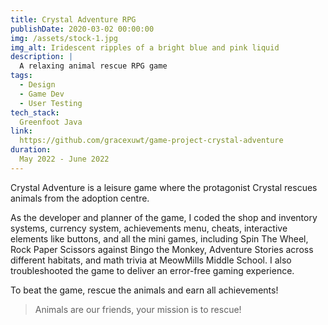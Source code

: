 ```yaml
---
title: Crystal Adventure RPG
publishDate: 2020-03-02 00:00:00
img: /assets/stock-1.jpg
img_alt: Iridescent ripples of a bright blue and pink liquid
description: |
  A relaxing animal rescue RPG game
tags:
  - Design
  - Game Dev
  - User Testing
tech_stack:
  Greenfoot Java
link:
  https://github.com/gracexuwt/game-project-crystal-adventure
duration:
  May 2022 - June 2022
---
```


Crystal Adventure is a leisure game where the protagonist Crystal rescues animals from the adoption centre.

As the developer and planner of the game, I coded the shop and inventory systems, currency system, achievements menu, cheats, interactive elements like buttons, and all the mini games, including Spin The Wheel, Rock Paper Scissors against Bingo the Monkey, Adventure Stories across different habitats, and math trivia at MeowMills Middle School. I also troubleshooted the game to deliver an error-free gaming experience.

To beat the game, rescue the animals and earn all achievements! 
> Animals are our friends,
> your mission is to rescue!



